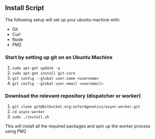 ## Install Script

The following setup will set up your ubuntu machine with: 

* Git
* Curl
* Node
* PM2


### Start by setting up git on an Ubuntu Machine

1. ```sudo apt-get update -y```
2. ```sudo apt-get install git-core```
3. ```git config --global user.name <username>```
4. ```git config --global user.email <useremail>```


### Download the relevant repository (dispatcher or worker)

1. ```git clone git@bitbucket.org:oxfordgenetics/async-worker.git```
2. ```cd async-worker```
3. ```sudo ./install.sh```

This will install all the required packages and spin up the worker process using
PM2
